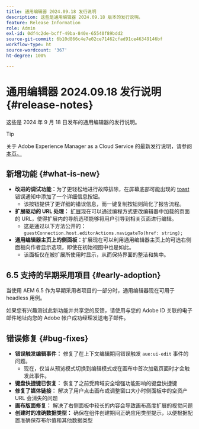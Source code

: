 ```yaml
---
title: 通用编辑器 2024.09.18 发行说明
description: 这些是通用编辑器 2024.09.18 版本的发行说明。
feature: Release Information
role: Admin
exl-id: 0df4c2de-bcff-49ba-840e-65540f89bdd2
source-git-commit: 6b10d866c4e7e02ce71462cfad91ce46349146bf
workflow-type: ht
source-wordcount: '367'
ht-degree: 100%

---
```


# 通用编辑器 2024.09.18 发行说明 {#release-notes}

这些是 2024 年 9 月 18 日发布的通用编辑器的发行说明。

>[!TIP]
>
>关于 Adobe Experience Manager as a Cloud Service 的最新发行说明，请参阅[本页。](/help/release-notes/release-notes-cloud/release-notes-current.md)

## 新增功能 {#what-is-new}

* **改进的调试功能：**&#x200B;为了更轻松地进行故障排除，在屏幕底部可能出现的 [toast](https://spectrum.adobe.com/page/toast/) 错误通知中添加了一个详细信息按钮。
   * 该按钮提供了更详细的错误信息，而一键复制按钮则简化了报告流程。
* **扩展驱动的 URL 处理：** [扩展](/help/implementing/universal-editor/customizing.md#extending)现在可以通过编程方式更改编辑器中加载的页面的 URL，使得扩展内的导航选项能够将用户引导到相关页面进行编辑。
   * 这是通过以下方法公开的：`guestConnection.host.editorActions.navigateTo(href: string);`
* **通用编辑器主页上的侧面板：**&#x200B;扩展现在可以利用通用编辑器主页上的可选右侧面板向作者显示选项，即使在初始视图中也是如此。
   * 该面板仅在被扩展所使用时显示，从而保持界面的整洁和集中。

## 6.5 支持的早期采用项目 {#early-adoption}

当使用 AEM 6.5 作为早期采用者项目的一部分时，通用编辑器现在可用于 headless 用例。

如果您有兴趣测试此新功能并共享您的反馈，请使用与您的 Adobe ID 关联的电子邮件地址向您的 Adobe 帐户成功经理发送电子邮件。

## 错误修复 {#bug-fixes}

* **错误触发编辑事件：** 修复了在上下文编辑期间错误触发 `aue:ui-edit` 事件的问题。
   * 现在，仅当从预览模式切换到编辑模式或在画布中首次加载页面时才会触发此事件。
* **键盘快捷键已恢复：** 恢复了之前受跨域安全增强功能影响的键盘快捷键
* **修复了媒体链接：** 解决了用户点击画布或调整窗口大小时侧面板中的空资产 URL 会消失的问题
* **画布版面修复：** 解决了右侧面板中较长的内容会导致画布高度扩展的视觉问题
* **创建时的准确数据类型：** 确保在组件创建期间正确应用类型提示，以便根据配置准确保存布尔值和其他数据类型
